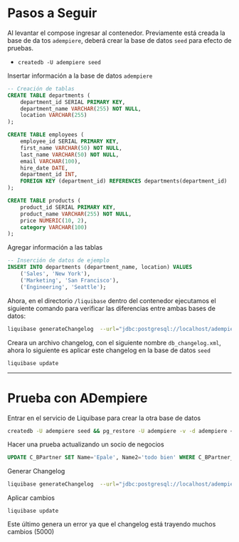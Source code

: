 # Pasos a Seguir

Al levantar el compose ingresar al contenedor. Previamente está creada la base de da tos `adempiere`, deberá crear la base de datos `seed` para efecto de pruebas.

- `createdb -U adempiere seed`

Insertar información a la base de datos `adempiere`

```sql
-- Creación de tablas
CREATE TABLE departments (
    department_id SERIAL PRIMARY KEY,
    department_name VARCHAR(255) NOT NULL,
    location VARCHAR(255)
);

CREATE TABLE employees (
    employee_id SERIAL PRIMARY KEY,
    first_name VARCHAR(50) NOT NULL,
    last_name VARCHAR(50) NOT NULL,
    email VARCHAR(100),
    hire_date DATE,
    department_id INT,
    FOREIGN KEY (department_id) REFERENCES departments(department_id)
);

CREATE TABLE products (
    product_id SERIAL PRIMARY KEY,
    product_name VARCHAR(255) NOT NULL,
    price NUMERIC(10, 2),
    category VARCHAR(100)
);
```

Agregar información a las tablas

```sql
-- Inserción de datos de ejemplo
INSERT INTO departments (department_name, location) VALUES
    ('Sales', 'New York'),
    ('Marketing', 'San Francisco'),
    ('Engineering', 'Seattle');
```

Ahora, en el directorio `/liquibase` dentro del contenedor ejecutamos el siguiente comando para verificar las diferencias entre ambas bases de datos:

```sh
liquibase generateChangelog  --url="jdbc:postgresql://localhost/adempiere"   --username=adempiere   --password=adempiere   --referenceUrl="jdbc:postgresql://localhost/seed"   --referenceUsername=adempiere   --referencePassword=adempiere  --changeLogFile=db_changelog.xml
```

Creara un archivo changelog, con el siguiente nombre `db_changelog.xml`, ahora lo siguiente es aplicar este changelog en la base de datos `seed`

```
liquibase update
```

---

# Prueba con ADempiere

Entrar en el servicio de Liquibase para crear la otra base de datos

```bash
createdb -U adempiere seed && pg_restore -U adempiere -v -d adempiere < /tmp/seed.backup && pg_restore -U adempiere -v -d seed < /tmp/seed.backup
```

Hacer una prueba actualizando un socio de negocios

```sql
UPDATE C_BPartner SET Name='Epale', Name2='todo bien' WHERE C_BPartner_ID=50000
```

Generar Changelog

```sh
liquibase generateChangelog  --url="jdbc:postgresql://localhost/adempiere"   --username=adempiere   --password=adempiere   --referenceUrl="jdbc:postgresql://localhost/seed"   --referenceUsername=adempiere   --referencePassword=adempiere  --changeLogFile=db_changelog.xml
```

Aplicar cambios

```
liquibase update
```

Este último genera un error ya que el changelog está trayendo muchos cambios (5000)
